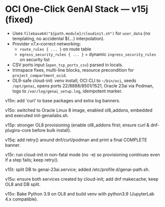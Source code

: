 # OCI One-Click GenAI Stack — v15j (fixed)
- Uses `filebase64("${path.module}/cloudinit.sh")` for `user_data` (no templating, no accidental ${...} interpolation).
- Provider v7.x–correct networking:
  - `route_rules { ... }` on route table
  - `egress_security_rules { ... }` + dynamic `ingress_security_rules` on security list
- CSV ports input (`open_tcp_ports_csv`) parsed in locals.
- trimspace fixes, multi-line blocks, resource precondition for `project_compartment_ocid`.
- OL9-safe cloud-init: venv install, OCI CLI to `~/bin/oci`, seeds `/opt/genai`, opens ports 22/8888/8501/1521, Oracle 23ai via Podman, logs to `/var/log/genai_setup.log`, idempotent marker.

v15n: add 'curl' to base packages and extra log banners.


v15o: switched to Oracle Linux 8 image, enabled ol8_addons, embedded and executed init-genailabs.sh.


v15p: stronger OL8 provisioning (enable ol8_addons first; ensure curl & dnf-plugins-core before bulk install).


v15q: add retry() around dnf/curl/podman and print a final COMPLETE banner.


v15r: run cloud-init in non-fatal mode (no -e) so provisioning continues even if a step fails; keep retry().


v15t: split DB to genai-23ai.service; added /etc/profile.d/genai-path.sh.


v15u: ensure both services created by cloud-init; add dnf makecache; keep OL8 and DB split.


v15v: Bake Python 3.9 on OL8 and build venv with python3.9 (JupyterLab 4.x compatible).
